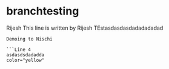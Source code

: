 # branchtesting
Rijesh
This line is written by Rijesh
TEstasdasdasdadadadadad
```Line 3
Demoing to Nischi

```Line 4
asdasdsdadadda
color="yellow"